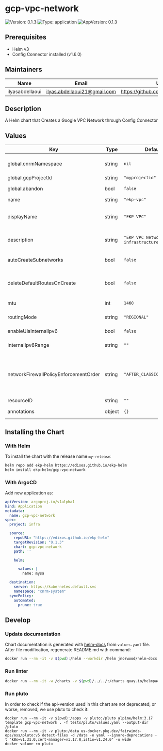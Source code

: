 # gcp-vpc-network

![Version: 0.1.3](https://img.shields.io/badge/Version-0.1.3-informational?style=flat-square) ![Type: application](https://img.shields.io/badge/Type-application-informational?style=flat-square) ![AppVersion: 0.1.3](https://img.shields.io/badge/AppVersion-0.1.3-informational?style=flat-square)

## Prerequisites

- Helm v3
- Config Connector installed (v1.6.0)

## Maintainers

| Name | Email | Url |
| ---- | ------ | --- |
| ilyasabdellaoui | <ilyas.abdellaoui21@gmail.com> | <https://github.com/ilyasabdellaoui> |

## Description

A Helm chart that Creates a Google VPC Network through Config Connector

## Values

| Key | Type | Default | Description |
|-----|------|---------|-------------|
| global.cnrmNamespace | string | `nil` | Allows to deploy in another namespace than the release one |
| global.gcpProjectId | string | `"myprojectid"` | Google Project ID |
| global.abandon | bool | `false` | Keep the VPC even after the kcc resource deletion. |
| name | string | `"ekp-vpc"` | Name of the VPC Network. |
| displayName | string | `"EKP VPC"` | The display name for the VPC Network. Can be updated without creating a new resource. |
| description | string | `"EKP VPC Network for infrastructure."` | A text description of the VPC Network. Must be less than or equal to 256 UTF-8 bytes. |
| autoCreateSubnetworks | bool | `false` | Enable custom subnet creation. If false, the VPC Network will not create subnets. |
| deleteDefaultRoutesOnCreate | bool | `false` | Keep the default routes on creation by default. If true, the VPC Network will delete the default routes. |
| mtu | int | `1460` | Maximum Transmission Unit in bytes. |
| routingMode | string | `"REGIONAL"` | Routing mode for the VPC Network. |
| enableUlaInternalIpv6 | bool | `false` | Enable ULA internal ipv6 on this network. |
| internalIpv6Range | string | `""` | Internal IPv6 range for ULA internal ipv6. |
| networkFirewallPolicyEnforcementOrder | string | `"AFTER_CLASSIC_FIREWALL"` | The order that Firewall Rules and Firewall Policies are evaluated. Default value: "AFTER_CLASSIC_FIREWALL" Possible values: ["BEFORE_CLASSIC_FIREWALL", "AFTER_CLASSIC_FIREWALL"]. |
| resourceID | string | `""` | Optional resource ID. |
| annotations | object | `{}` | Add annotations to the VPC Network. |

## Installing the Chart

### With Helm

To install the chart with the release name `my-release`:

```bash
helm repo add ekp-helm https://edixos.github.io/ekp-helm
helm install ekp-helm/gcp-vpc-network
```

### With ArgoCD

Add new application as:

```yaml
apiVersion: argoproj.io/v1alpha1
kind: Application
metadata:
  name: gcp-vpc-network
spec:
  project: infra

  source:
    repoURL: "https://edixos.github.io/ekp-helm"
    targetRevision: "0.1.3"
    chart: gcp-vpc-network
    path: ''

    helm:

      values: |
        name: mysa

  destination:
    server: https://kubernetes.default.svc
    namespace: "cnrm-system"
  syncPolicy:
    automated:
      prune: true
```

## Develop

### Update documentation

Chart documentation is generated with [helm-docs](https://github.com/norwoodj/helm-docs) from `values.yaml` file.
After file modification, regenerate README.md with command:

```bash
docker run --rm -it -v $(pwd):/helm --workdir /helm jnorwood/helm-docs:v1.14.2 helm-docs
```

### Run linter

```bash
docker run --rm -it -w /charts -v $(pwd)/../../:/charts quay.io/helmpack/chart-testing:v3.12.0 ct lint --charts /charts/charts/gcp-vpc-network --config /charts/charts/gcp-vpc-network/ct.yaml
```

### Run pluto

In order to check if the api-version used in this chart are not deprecated, or worse, removed, we use pluto to check it:

```
docker run --rm -it -v $(pwd):/apps -v pluto:/pluto alpine/helm:3.17 template gcp-vpc-network . -f tests/pluto/values.yaml --output-dir /pluto
docker run --rm -it -v pluto:/data us-docker.pkg.dev/fairwinds-ops/oss/pluto:v5 detect-files -d /data -o yaml --ignore-deprecations -t "k8s=v1.31.0,cert-manager=v1.17.0,istio=v1.24.0" -o wide
docker volume rm pluto
```


